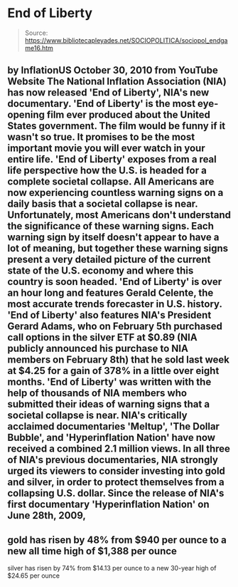 # End of Liberty

> Source: https://www.bibliotecapleyades.net/SOCIOPOLITICA/sociopol_endgame16.htm

by
InflationUS
October 30, 2010
from
YouTube Website
The National Inflation Association (NIA) has now released 'End of Liberty',
NIA's new documentary. 'End of Liberty' is the most eye-opening film ever
produced about the United States government.
The film would be funny if it wasn't so true. It
promises to be the most important movie you will ever watch in your entire
life.
'End of Liberty' exposes from a real life perspective how the U.S. is headed
for a complete societal collapse. All Americans are now experiencing
countless warning signs on a daily basis that a societal collapse is near.
Unfortunately, most Americans don't understand the significance of these
warning signs. Each warning sign by itself doesn't appear to have a lot of
meaning, but together these warning signs present a very detailed picture of
the current state of the U.S. economy and where this country is soon headed.
'End of Liberty' is over an hour long and features Gerald Celente,
the most accurate trends forecaster in U.S. history.
'End of Liberty' also features NIA's President
Gerard Adams, who on February 5th purchased call options
in the silver ETF at $0.89 (NIA publicly announced his purchase to NIA
members on February 8th) that he sold last week at $4.25 for a
gain of 378% in a little over eight months.
'End of Liberty' was written with the help of
thousands of NIA members who submitted their ideas of warning signs that a
societal collapse is near.
NIA's critically acclaimed documentaries 'Meltup', 'The Dollar Bubble', and
'Hyperinflation Nation' have now received a combined 2.1 million views. In
all three of NIA's previous documentaries, NIA strongly urged its viewers to
consider investing into gold and silver, in order to protect themselves from
a collapsing U.S. dollar.
Since the release of NIA's first documentary
'Hyperinflation Nation' on June 28th, 2009,
-
gold has risen by 48% from $940
per ounce to a new all time high of $1,388 per ounce
-
silver has risen
by 74% from $14.13 per ounce to a new 30-year high of $24.65 per ounce
